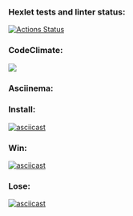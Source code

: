 ### Hexlet tests and linter status:
[![Actions Status](https://github.com/IvanSH-Jr/frontend-project-44/workflows/hexlet-check/badge.svg)](https://github.com/IvanSH-Jr/frontend-project-44/actions)
### CodeClimate:
<a href="https://codeclimate.com/github/IvanSH-Jr/frontend-project-44/maintainability"><img src="https://api.codeclimate.com/v1/badges/6e661ffb01364973a84d/maintainability" /></a>
### Asciinema:
### Install:
[![asciicast](https://asciinema.org/a/599161.svg)](https://asciinema.org/a/599161)
### Win:
[![asciicast](https://asciinema.org/a/599158.svg)](https://asciinema.org/a/599158)
### Lose:
[![asciicast](https://asciinema.org/a/599159.svg)](https://asciinema.org/a/599159)